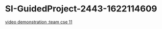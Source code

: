 # SI-GuidedProject-2443-1622114609
[video demonstration :team cse 11](https://drive.google.com/file/d/1QMxBwHdacobLkD2uufiT_yael2DbxxI9/view?usp=sharing)
